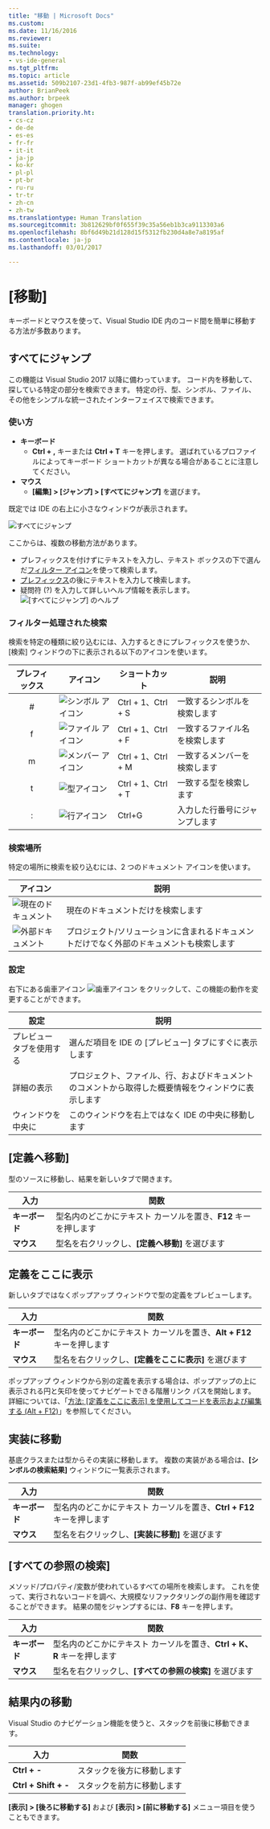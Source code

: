 ```yaml
---
title: "移動 | Microsoft Docs"
ms.custom: 
ms.date: 11/16/2016
ms.reviewer: 
ms.suite: 
ms.technology:
- vs-ide-general
ms.tgt_pltfrm: 
ms.topic: article
ms.assetid: 509b2107-23d1-4fb3-987f-ab99ef45b72e
author: BrianPeek
ms.author: brpeek
manager: ghogen
translation.priority.ht:
- cs-cz
- de-de
- es-es
- fr-fr
- it-it
- ja-jp
- ko-kr
- pl-pl
- pt-br
- ru-ru
- tr-tr
- zh-cn
- zh-tw
ms.translationtype: Human Translation
ms.sourcegitcommit: 3b812629bf0f655f39c35a56eb1b3ca9113303a6
ms.openlocfilehash: 8bf6d49b21d128d15f5312fb230d4a8e7a8195af
ms.contentlocale: ja-jp
ms.lasthandoff: 03/01/2017

---
```


# <a name="go-to"></a>[移動]
キーボードとマウスを使って、Visual Studio IDE 内のコード間を簡単に移動する方法が多数あります。

<!-- VERSIONLESS -->
## <a name="go-to-all"></a>すべてにジャンプ
この機能は Visual Studio 2017 以降に備わっています。  コード内を移動して、探している特定の部分を検索できます。  特定の行、型、シンボル、ファイル、その他をシンプルな統一されたインターフェイスで検索できます。

### <a name="how-to-use"></a>使い方
* **キーボード**
  * **Ctrl + ,** キーまたは **Ctrl + T** キーを押します。  選ばれているプロファイルによってキーボード ショートカットが異なる場合があることに注意してください。
* **マウス**
  * **[編集] > [ジャンプ] > [すべてにジャンプ]** を選びます。

既定では IDE の右上に小さなウィンドウが表示されます。

![すべてにジャンプ](~/docs/ide/media/gotoall.png)

ここからは、複数の移動方法があります。
* プレフィックスを付けずにテキストを入力し、テキスト ボックスの下で選んだ[フィルター アイコン](#filtered-searches)を使って検索します。
* [プレフィックス](#filtered-searches)の後にテキストを入力して検索します。
* 疑問符 (?) を入力して詳しいヘルプ情報を表示します。
  ![[すべてにジャンプ] のヘルプ](~/docs/ide/media/gotoall_help.png)

### <a name="filtered-searches"></a>フィルター処理された検索
検索を特定の種類に絞り込むには、入力するときにプレフィックスを使うか、[検索] ウィンドウの下に表示される以下のアイコンを使います。

プレフィックス | アイコン | ショートカット | 説明
:----: | ---- | -------- | ---
#      | ![シンボル アイコン](~/docs/ide/media/gotoall_symbolicon.png) | Ctrl + 1、Ctrl + S | 一致するシンボルを検索します
f      | ![ファイル アイコン](~/docs/ide/media/gotoall_fileicon.png)     | Ctrl + 1、Ctrl + F | 一致するファイル名を検索します
m      | ![メンバー アイコン](~/docs/ide/media/gotoall_membericon.png) | Ctrl + 1、Ctrl + M | 一致するメンバーを検索します
t      | ![型アイコン](~/docs/ide/media/gotoall_typeicon.png)     | Ctrl + 1、Ctrl + T | 一致する型を検索します
:      | ![行アイコン](~/docs/ide/media/gotoall_lineicon.png)     | Ctrl+G         | 入力した行番号にジャンプします

### <a name="search-locations"></a>検索場所
特定の場所に検索を絞り込むには、2 つのドキュメント アイコンを使います。

アイコン | 説明
---- | ---
![現在のドキュメント](~/docs/ide/media/gotoall_currentdocument.png) | 現在のドキュメントだけを検索します
![外部ドキュメント](~/docs/ide/media/gotoall_external.png) | プロジェクト/ソリューションに含まれるドキュメントだけでなく外部のドキュメントも検索します

### <a name="settings"></a>設定
右下にある歯車アイコン ![歯車アイコン](~/docs/ide/media/gotoall_gear.png) をクリックして、この機能の動作を変更することができます。

設定 | 説明
------- | ---
プレビュー タブを使用する | 選んだ項目を IDE の [プレビュー] タブにすぐに表示します
詳細の表示    | プロジェクト、ファイル、行、およびドキュメントのコメントから取得した概要情報をウィンドウに表示します
ウィンドウを中央に   | このウィンドウを右上ではなく IDE の中央に移動します
<!-- END VERSIONLESS -->

## <a name="go-to-definition"></a>[定義へ移動]
型のソースに移動し、結果を新しいタブで開きます。

入力        | 関数 
------------ | ---
**キーボード** | 型名内のどこかにテキスト カーソルを置き、**F12** キーを押します
**マウス**    | 型名を右クリックし、**[定義へ移動]** を選びます

## <a name="peek-definition"></a>定義をここに表示
新しいタブではなくポップアップ ウィンドウで型の定義をプレビューします。

入力        | 関数 
------------ | ---
**キーボード** | 型名内のどこかにテキスト カーソルを置き、**Alt + F12** キーを押します
**マウス**    | 型名を右クリックし、**[定義をここに表示]** を選びます

ポップアップ ウィンドウから別の定義を表示する場合は、ポップアップの上に表示される円と矢印を使ってナビゲートできる階層リンク パスを開始します。  詳細については、「[方法: [定義をここに表示] を使用してコードを表示および編集する (Alt + F12)](how-to-view-and-edit-code-by-using-peek-definition-alt-plus-f12.md)」を参照してください。

## <a name="go-to-implementation"></a>実装に移動
基底クラスまたは型からその実装に移動します。  複数の実装がある場合は、**[シンボルの検索結果]** ウィンドウに一覧表示されます。

入力        | 関数 
------------ | ---
**キーボード** | 型名内のどこかにテキスト カーソルを置き、**Ctrl + F12** キーを押します
**マウス**    | 型名を右クリックし、**[実装に移動]** を選びます

## <a name="find-all-references"></a>[すべての参照の検索]
メソッド/プロパティ/変数が使われているすべての場所を検索します。  これを使って、実行されないコードを調べ、大規模なリファクタリングの副作用を確認することができます。  結果の間をジャンプするには、**F8** キーを押します。

入力        | 関数 
------------ | ---
**キーボード** | 型名内のどこかにテキスト カーソルを置き、**Ctrl + K、R** キーを押します
**マウス**    | 型名を右クリックし、**[すべての参照の検索]** を選びます

## <a name="navigating-results"></a>結果内の移動
Visual Studio のナビゲーション機能を使うと、スタックを前後に移動できます。

入力        | 関数 
------------ | ---
**Ctrl + -**          | スタックを後方に移動します
**Ctrl + Shift + -**    | スタックを前方に移動します

**[表示] > [後ろに移動する]** および **[表示] > [前に移動する]** メニュー項目を使うこともできます。
